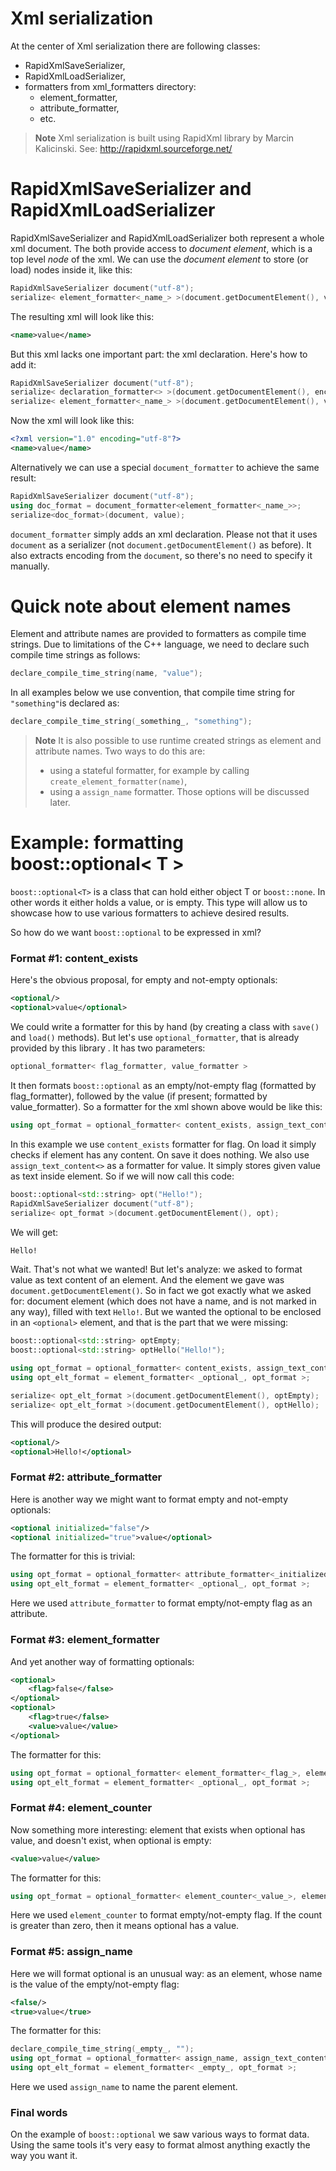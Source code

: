 Xml serialization
==============

At the center of Xml serialization there are following classes:

- RapidXmlSaveSerializer,
- RapidXmlLoadSerializer,
- formatters from xml_formatters directory:
  - element_formatter,
  - attribute_formatter,
  - etc.

> **Note** Xml serialization is built using RapidXml library by Marcin Kalicinski.
> See: http://rapidxml.sourceforge.net/

RapidXmlSaveSerializer and RapidXmlLoadSerializer
===========================================

RapidXmlSaveSerializer and RapidXmlLoadSerializer both represent a whole xml document.
The both provide access to *document element*, which is a top level *node* of the xml.
We can use the *document element* to store (or load) nodes inside it, like this:
```cpp
RapidXmlSaveSerializer document("utf-8");
serialize< element_formatter<_name_> >(document.getDocumentElement(), value);
```
The resulting xml will look like this:
```xml
<name>value</name>
```
But this xml lacks one important part: the xml declaration. Here's how to add it:
```cpp
RapidXmlSaveSerializer document("utf-8");
serialize< declaration_formatter<> >(document.getDocumentElement(), encoding);
serialize< element_formatter<_name_> >(document.getDocumentElement(), value);
```
Now the xml will look like this:
```xml
<?xml version="1.0" encoding="utf-8"?>
<name>value</name>
```
Alternatively we can use a special `document_formatter` to achieve the same result:
```cpp
RapidXmlSaveSerializer document("utf-8");
using doc_format = document_formatter<element_formatter<_name_>>;
serialize<doc_format>(document, value);
```
`document_formatter` simply adds an xml declaration. Please not that it uses `document` as a serializer (not `document.getDocumentElement()` as before). It also extracts encoding from the `document`, so there's no need to specify it manually.

Quick note about element names
===========================
Element and attribute names are provided to formatters as compile time strings. Due to limitations of the C++ language, we need to declare such compile time strings as follows:
```cpp
declare_compile_time_string(name, "value");
```
In all examples below we use convention, that compile time string for `"something"`is declared as:
```cpp
declare_compile_time_string(_something_, "something");
```
> **Note** It is also possible to use runtime created strings as element and attribute names.
> Two ways to do this are:
> - using a stateful formatter, for example by calling `create_element_formatter(name)`,
> - using a `assign_name` formatter.
> Those options will be discussed later.

Example: formatting boost::optional< T >
=================================
`boost::optional<T>` is a class that can hold either object T or `boost::none`. In other words it either holds a value, or is empty.
This type will allow us to showcase how to use various formatters to achieve desired results.

So how do we want `boost::optional` to be expressed in xml?

### Format #1: content_exists
Here's the obvious proposal, for empty and not-empty optionals:
```xml
<optional/>
<optional>value</optional>
```
We could write a formatter for this by hand (by creating a class with `save()` and `load()` methods).
But let's use `optional_formatter`, that is already provided by this library . It has two parameters:
```cpp
optional_formatter< flag_formatter, value_formatter >
```
It then formats `boost::optional` as an empty/not-empty flag (formatted by flag\_formatter), followed by the value (if present; formatted by value_formatter).
So a formatter for the xml shown above would be like this:
```cpp
using opt_format = optional_formatter< content_exists, assign_text_content<> >;
```
In this example we use `content_exists` formatter for flag. On load it simply checks if element has any content. On save it does nothing.
We also use `assign_text_content<>` as a formatter for value. It simply stores given value as text inside element.
So if we will now call this code:
```cpp
boost::optional<std::string> opt("Hello!");
RapidXmlSaveSerializer document("utf-8");
serialize< opt_format >(document.getDocumentElement(), opt);
```
We will get:
```xml
Hello!
```
Wait. That's not what we wanted!
But let's analyze: we asked to format value as text content of an element. And the element we gave was `document.getDocumentElement()`.  So in fact we got exactly what we asked for: document element (which does not have a name, and is not marked in any way), filled with text `Hello!`.
But we wanted the optional to be enclosed in an `<optional>` element, and that is the part that we were missing:
```cpp
boost::optional<std::string> optEmpty;
boost::optional<std::string> optHello("Hello!");

using opt_format = optional_formatter< content_exists, assign_text_content<> >;
using opt_elt_format = element_formatter< _optional_, opt_format >;

serialize< opt_elt_format >(document.getDocumentElement(), optEmpty);
serialize< opt_elt_format >(document.getDocumentElement(), optHello);
```
This will produce the desired output:
```xml
<optional/>
<optional>Hello!</optional>
```

### Format #2: attribute_formatter

Here is another way we might want to format empty and not-empty optionals:
```xml
<optional initialized="false"/>
<optional initialized="true">value</optional>
```
The formatter for this is trivial:
```cpp
using opt_format = optional_formatter< attribute_formatter<_initialized_>, assign_text_content<> >;
using opt_elt_format = element_formatter< _optional_, opt_format >;
```
Here we used `attribute_formatter` to format empty/not-empty flag as an attribute.

### Format #3: element_formatter

And yet another way of formatting optionals:
```xml
<optional>
    <flag>false</false>
</optional>
<optional>
    <flag>true</false>
    <value>value</value>
</optional>
```
The formatter for this:
```cpp
using opt_format = optional_formatter< element_formatter<_flag_>, element_formatter<_value_> >;
using opt_elt_format = element_formatter< _optional_, opt_format >;
```
### Format #4: element_counter

Now something more interesting: element that exists when optional has value, and doesn't exist, when optional is empty:
```xml
<value>value</value>
```
The formatter for this:
```cpp
using opt_format = optional_formatter< element_counter<_value_>, element_formatter<_value_> >;
```
Here we used `element_counter` to format empty/not-empty flag. If the count is greater than zero, then it means optional has a value.

### Format #5: assign_name

Here we will format optional is an unusual way: as an element, whose name is the value of the empty/not-empty flag:
```xml
<false/>
<true>value</true>
```
The formatter for this:
```cpp
declare_compile_time_string(_empty_, "");
using opt_format = optional_formatter< assign_name, assign_text_content<> >;
using opt_elt_format = element_formatter< _empty_, opt_format >;
```
Here we used `assign_name` to name the parent element.

### Final words
On the example of `boost::optional` we saw various ways to format data. Using the same tools it's very easy to format almost anything exactly the way you want it.
